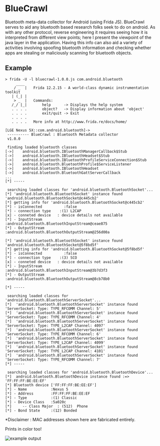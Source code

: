 # BlueCrawl

Bluetooth meta-data collector for Android (using Frida JS). BlueCrawl serves to aid any bluetooth based research folks seek to do on android.
As with any other protocol, reverse engineering it requires seeing how it is interpreted from different view points; here I present the viewpoint of the
java layer in the application. Having this info can also aid a variety of activities involving spoofing bluetooth information and checking whether apps are stealing
or maliciously scanning for bluetooth objects. 

## Example

```
> frida -U -l bluecrawl-1.0.0.js com.android.bluetooth
     ____
    / _  |   Frida 12.2.15 - A world-class dynamic instrumentation toolkit
   | (_| |
    > _  |   Commands:
   /_/ |_|       help      -> Displays the help system
   . . . .       object?   -> Display information about 'object'
   . . . .       exit/quit -> Exit
   . . . .
   . . . .   More info at http://www.frida.re/docs/home/
                                   
[LGE Nexus 5X::com.android.bluetooth]-> 
 ---------- BlueCrawl : Bluetooth Metadata collector
 v1.0.0

 finding loaded bluetooth classes
[->]	android.bluetooth.IBluetoothManagerCallback$Stub
[->]	android.bluetooth.IBluetoothHeadset$Stub
[->]	android.bluetooth.IBluetoothProfileServiceConnection$Stub
[->]	android.bluetooth.BluetoothProfile$ServiceListener
[->]	android.bluetooth.IBluetoothHeadset
[->]	android.bluetooth.BluetoothGattServerCallback
...
[*] -----

 searching loaded classes for 'android.bluetooth.BluetoothSocket'...
[*] 'android.bluetooth.BluetoothSocket' instance found 'android.bluetooth.BluetoothSocket@c445cb2'
[*]	getting info for 'android.bluetooth.BluetoothSocket@c445cb2'
[*]	- isConnected          :false
[*]	- connection type    :(1) L2CAP
[x]	- conneted device   : device details not available
[*]	- InputStream        :android.bluetooth.BluetoothInputStream@ceae875
[*]	- OutputStream        :android.bluetooth.BluetoothOutputStream@256d00a

[*] 'android.bluetooth.BluetoothSocket' instance found 'android.bluetooth.BluetoothSocket@5f8bd5f'
[*]	getting info for 'android.bluetooth.BluetoothSocket@5f8bd5f'
[*]	- isConnected          :false
[*]	- connection type    :(3) SCO
[x]	- conneted device   : device details not available
[*]	- InputStream        :android.bluetooth.BluetoothInputStream@3b7d3f3
[*]	- OutputStream        :android.bluetooth.BluetoothOutputStream@8cb78b0

[*] -----

 searching loaded classes for 'android.bluetooth.BluetoothServerSocket'...
[*]  'android.bluetooth.BluetoothServerSocket' instance found 'ServerSocket: Type: TYPE_RFCOMM Channel: 5'
[*]  'android.bluetooth.BluetoothServerSocket' instance found 'ServerSocket: Type: TYPE_RFCOMM Channel: 4'
[*]  'android.bluetooth.BluetoothServerSocket' instance found 'ServerSocket: Type: TYPE_L2CAP Channel: 4097'
[*]  'android.bluetooth.BluetoothServerSocket' instance found 'ServerSocket: Type: TYPE_RFCOMM Channel: 6'
[*]  'android.bluetooth.BluetoothServerSocket' instance found 'ServerSocket: Type: TYPE_L2CAP Channel: 4099'
[*]  'android.bluetooth.BluetoothServerSocket' instance found 'ServerSocket: Type: TYPE_L2CAP Channel: 4101'
[*]  'android.bluetooth.BluetoothServerSocket' instance found 'ServerSocket: Type: TYPE_RFCOMM Channel: 7'
[*] -----

 searching loaded classes for 'android.bluetooth.BluetoothDevice'...
[*]  android.bluetooth.BluetoothDevice instance found :=> 'FF:FF:FF:BE:EE:EF'
[*]	Bluetooth device ['FF:FF:FF:BE:EE:EF']
[*]	- Name           :Nexus 5
[*]	- Address        :FF:FF:FF:BE:EE:EF
[*]	- Type           :(1) Classic
[*]	- Device Class   :5a020c
[*]		-- Class Major  : (512)  Phone
[*]	- Bond State     :(12) Bonded
```
*Disclaimer : MAC addresses shown here are fabricated entirely.

Prints in color too!

![](./example_outout.png "example output")
